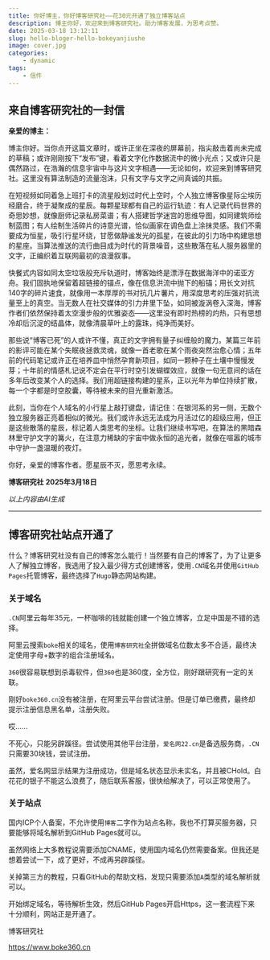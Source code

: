```yaml
---
title: 你好博主，你好博客研究社——花30元开通了独立博客站点
description: 博主你好，欢迎来到博客研究社。助力博客发展，为思考点赞。
date: 2025-03-18 13:12:11
slug: hello-bloger-hello-bokeyanjiushe
image: cover.jpg
categories:
    - dynamic
tags: 
    - 信件
---
```


## 来自博客研究社的一封信

**亲爱的博主：**

博主你好。当你点开这篇文章时，或许正坐在深夜的屏幕前，指尖敲击着尚未完成的草稿；或许刚刚按下“发布”键，看着文字化作数据流中的微小光点；又或许只是偶然路过，在浩瀚的信息宇宙中与这片文字相遇——无论如何，欢迎来到博客研究社。这里没有算法制造的流量泡沫，只有文字与文字之间真诚的共振。

在短视频如同着急上班打卡的流星般划过时代上空时，个人独立博客像星际尘埃历经磨合，终于凝聚成的星辰。每颗星球都有自己的运行轨迹：有人记录代码世界的奇思妙想，就像厨师记录私房菜谱；有人搭建哲学迷宫的思维导图，如同建筑师绘制蓝图；有人绘制生活碎片的诗意光谱，恰似画家在调色盘上涂抹灵感。我们不需要成为恒星，吸引行星环绕，甘愿做静谧发光的孤星，在彼此的引力场中构建思想的星座。当算法推送的流行曲目成为时代的背景噪音，这些散落在私人服务器里的文字，正编织着互联网最初的浪漫叙事。

快餐式内容如同太空垃圾般充斥轨道时，博客始终是漂浮在数据海洋中的诺亚方舟。我们固执地保留着超链接的锚点，像在信息洪流中抛下的船锚；用长文对抗140字的碎片速食，就像用一本厚厚的书对抗几片薯片，用深度思考的压强对抗流量至上的真空。当无数人在社交媒体的引力井里下坠，如同被漩涡卷入深海，博客作者们依然保持着太空漫步般的优雅姿态——这里没有即时热榜的灼热，只有思想冷却后沉淀的结晶体，就像清晨草叶上的露珠，纯净而美好。

那些说“博客已死”的人或许不懂，真正的文字拥有量子纠缠般的魔力。某篇三年前的影评可能在某个失眠夜拯救灵魂，就像一首老歌在某个雨夜突然治愈心情；五年前的代码笔记或许正在培养皿中悄然孕育新项目，如同一颗种子在土壤中慢慢发芽；十年前的情感札记说不定会在平行时空引发蝴蝶效应，就像一句无意间的话在多年后改变某个人的选择。我们用超链接构建的星系，正以光年为单位持续扩散，每一个字都是时空胶囊，等待被未来的目光重新激活。

此刻，当你在个人域名的小行星上敲打键盘，请记住：在银河系的另一侧，无数个独立服务器正亮着相似的微光。我们或许永远无法成为月活过亿的超级应用，但正是这些散落的星辰，标记着人类思考的坐标。让我们继续书写吧，在算法的黑暗森林里守护文字的篝火，在注意力稀缺的宇宙中做永恒的追光者，就像在喧嚣的城市中守护一盏温暖的夜灯。

你好，亲爱的博客作者。愿星辰不灭，愿思考永续。

**博客研究社**
**2025年3月18日**

*以上内容由AI生成*

---

## 博客研究社站点开通了

什么？博客研究社没有自己的博客怎么能行！当然要有自己的博客了，为了让更多人了解独立博客，我选用了投入最少得方式创建博客，使用`.CN`域名并使用`GitHub Pages`托管博客，最终选择了`Hugo`静态网站构建。

### 关于域名

`.CN`阿里云每年35元，一杯咖啡的钱就能创建一个独立博客，立足中国是不错的选择。

阿里云搜索`boke`相关的域名，使用`博客研究社`全拼做域名位数太多不合适，最终决定使用字母+数字的组合注册域名。

`360`很容易联想到杀毒软件，但`360`也是360度，全方位，刚好跟研究有一定的关联。

刚好`boke360.cn`没有被注册，在阿里云平台尝试注册。但是订单已缴费，最终却提示注册信息黑名单，注册失败。

哎……

不死心，只能另辟蹊径。尝试使用其他平台注册，`爱名网22.cn`是备选服务商，`.CN`只需要30块钱，尝试注册。

虽然，爱名网显示结果为注册成功，但是域名状态显示未实名，并且被CHold。白花花的银子不能这么浪费了，随后联系客服，很快给解决了，可以正常使用了。

### 关于站点

国内ICP个人备案，不允许使用`博客`二字作为站点名称，我也不打算买服务器，只要能够将域名解析到GitHub Pages就可以。

虽然网络上大多教程说需要添加CNAME，使用国内域名仍然需要备案。但我还是想着尝试一下，成了更好，不成再另辟蹊径。

关掉第三方的教程，只看GitHub的帮助文档，发现只需要添加`A`类型的域名解析就可以。

开始绑定域名，等待解析生效，然后GitHub Pages开启Https，这一套流程下来十分顺利，网站正是开通了。

博客研究社

https://www.boke360.cn